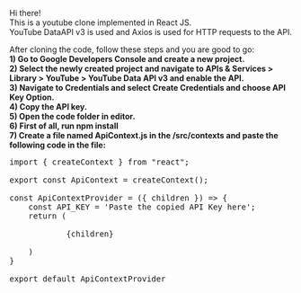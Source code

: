 Hi there!<br/>
This is a youtube clone implemented in React JS.<br/>
YouTube DataAPI v3 is used and Axios is used for HTTP requests to the API.<br/>

After cloning the code, follow these steps and you are good to go:<br/>
**1) Go to Google Developers Console and create a new project.**<br/>
**2) Select the newly created project and navigate to APIs & Services > Library > YouTube > YouTube Data API v3 and enable the API.**<br/>
**3) Navigate to Credentials and select Create Credentials and choose API Key Option.**<br/>
**4) Copy the API key.**<br/>
**5) Open the code folder in editor.**<br/>
**6) First of all, run npm install**<br/>
**7) Create a file named ApiContext.js in the /src/contexts and paste the following code in the file:** <br/>

<pre>
import { createContext } from "react";

export const ApiContext = createContext();

const ApiContextProvider = ({ children }) => {
    const API_KEY = 'Paste the copied API Key here';
    return (
        <ApiContext.Provider value={{ API_KEY }}>
            {children}
        </ApiContext.Provider>
    )
}

export default ApiContextProvider
</pre>
<br/>

